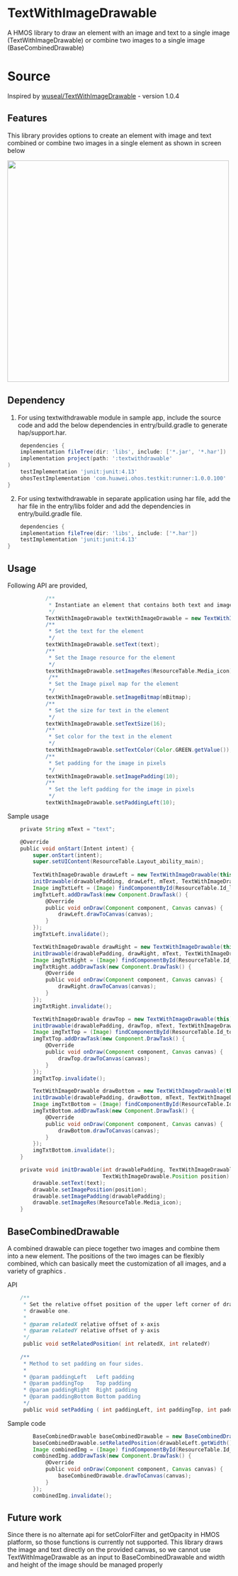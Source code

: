 # TextWithImageDrawable

A HMOS library to draw an element with an image and text to a single image (TextWithImageDrawable) or combine two images to a single image (BaseCombinedDrawable)

# Source
Inspired by [wuseal/TextWithImageDrawable](https://github.com/wuseal/TextWithImageDrawable) - version 1.0.4

## Features
This library provides options to create an element with image and text combined or combine two images in a single element as shown in screen below

<img src="Screenshot/Screenshot(3).png" width="500">

## Dependency
1. For using textwithdrawable module in sample app, include the source code and add the below dependencies in entry/build.gradle to generate hap/support.har.
```groovy
    dependencies {
    implementation fileTree(dir: 'libs', include: ['*.jar', '*.har'])
    implementation project(path: ':textwithdrawable'
)
    testImplementation 'junit:junit:4.13'
    ohosTestImplementation 'com.huawei.ohos.testkit:runner:1.0.0.100'
}
```
2. For using textwithdrawable in separate application using har file, add the har file in the entry/libs folder and add the dependencies in entry/build.gradle file.
```groovy
    dependencies {
    implementation fileTree(dir: 'libs', include: ['*.har'])
    testImplementation 'junit:junit:4.13'
}
```
## Usage

Following API are provided,

```groovy
            /**
             * Instantiate an element that contains both text and image 
			 */ 
            TextWithImageDrawable textWithImageDrawable = new TextWithImageDrawable(this);
            /**              
			 * Set the text for the element
			 */ 
            textWithImageDrawable.setText(text);
            /**              
			 * Set the Image resource for the element
			 */ 
            textWithImageDrawable.setImageRes(ResourceTable.Media_icon);
             /**
             * Set the Image pixel map for the element
             */
            textWithImageDrawable.setImageBitmap(mBitmap);
            /**
             * Set the size for text in the element
             */
            textWithImageDrawable.setTextSize(16);
            /**
             * Set color for the text in the element
             */
            textWithImageDrawable.setTextColor(Color.GREEN.getValue());
            /**
             * Set padding for the image in pixels
             */
            textWithImageDrawable.setImagePadding(10);
            /**
             * Set the left padding for the image in pixels
             */
            textWithImageDrawable.setPaddingLeft(10);

```	

Sample usage

```groovy
    private String mText = "text";

    @Override
    public void onStart(Intent intent) {
        super.onStart(intent);
        super.setUIContent(ResourceTable.Layout_ability_main);
		
	    TextWithImageDrawable drawLeft = new TextWithImageDrawable(this);
        initDrawable(drawablePadding, drawLeft, mText, TextWithImageDrawable.Position.LEFT);
        Image imgTxtLeft = (Image) findComponentById(ResourceTable.Id_leftImage);
        imgTxtLeft.addDrawTask(new Component.DrawTask() {
            @Override
            public void onDraw(Component component, Canvas canvas) {
                drawLeft.drawToCanvas(canvas);
            }
        });
        imgTxtLeft.invalidate();

        TextWithImageDrawable drawRight = new TextWithImageDrawable(this);
        initDrawable(drawablePadding, drawRight, mText, TextWithImageDrawable.Position.RIGHT);
        Image imgTxtRight = (Image) findComponentById(ResourceTable.Id_rightImage);
        imgTxtRight.addDrawTask(new Component.DrawTask() {
            @Override
            public void onDraw(Component component, Canvas canvas) {
                drawRight.drawToCanvas(canvas);
            }
        });
        imgTxtRight.invalidate();

        TextWithImageDrawable drawTop = new TextWithImageDrawable(this);
        initDrawable(drawablePadding, drawTop, mText, TextWithImageDrawable.Position.TOP);
        Image imgTxtTop = (Image) findComponentById(ResourceTable.Id_topImage);
        imgTxtTop.addDrawTask(new Component.DrawTask() {
            @Override
            public void onDraw(Component component, Canvas canvas) {
                drawTop.drawToCanvas(canvas);
            }
        });
        imgTxtTop.invalidate();

        TextWithImageDrawable drawBottom = new TextWithImageDrawable(this);
        initDrawable(drawablePadding, drawBottom, mText, TextWithImageDrawable.Position.BOTTOM);
        Image imgTxtBottom = (Image) findComponentById(ResourceTable.Id_bottomImage);
        imgTxtBottom.addDrawTask(new Component.DrawTask() {
            @Override
            public void onDraw(Component component, Canvas canvas) {
                drawBottom.drawToCanvas(canvas);
            }
        });
        imgTxtBottom.invalidate();
    }

    private void initDrawable(int drawablePadding, TextWithImageDrawable drawable, String text,
                              TextWithImageDrawable.Position position) {
        drawable.setText(text);
        drawable.setImagePosition(position);
        drawable.setImagePadding(drawablePadding);
        drawable.setImageRes(ResourceTable.Media_icon);
    }
```

## BaseCombinedDrawable

A combined drawable can piece together two images and combine them into a new element.
The positions of the two images can be flexibly combined, which can basically meet the customization of all images, and a variety of graphics .

API

```groovy
    /**
     * Set the relative offset position of the upper left corner of drawable two relative to the upper left corner of
     * drawable one.
     *
     * @param relatedX relative offset of x-axis
     * @param relatedY relative offset of y-axis
     */
	 public void setRelatedPosition( int relatedX, int relatedY)     
      
    /**
     * Method to set padding on four sides.
     *
     * @param paddingLeft   Left padding
     * @param paddingTop    Top padding
     * @param paddingRight  Right padding
     * @param paddingBottom Bottom padding
     */
	 public void setPadding ( int paddingLeft, int paddingTop, int paddingRight, int paddingBottom)
```

Sample code

```groovy
	    BaseCombinedDrawable baseCombinedDrawable = new BaseCombinedDrawable(drawableLeft, drawableRight);
        baseCombinedDrawable.setRelatedPosition(drawableLeft.getWidth() + drawablePadding, 0);
        Image combinedImg = (Image) findComponentById(ResourceTable.Id_combinedImage);
        combinedImg.addDrawTask(new Component.DrawTask() {
            @Override
            public void onDraw(Component component, Canvas canvas) {
                baseCombinedDrawable.drawToCanvas(canvas);
            }
        });
        combinedImg.invalidate();
```

## Future work

Since there is no alternate api for setColorFilter and getOpacity in HMOS platform, so those functions is currently not supported. 
This library draws the image and text directly on the provided canvas, so we cannot use TextWithImageDrawable as an input to BaseCombinedDrawable and width and height of the image should be managed properly